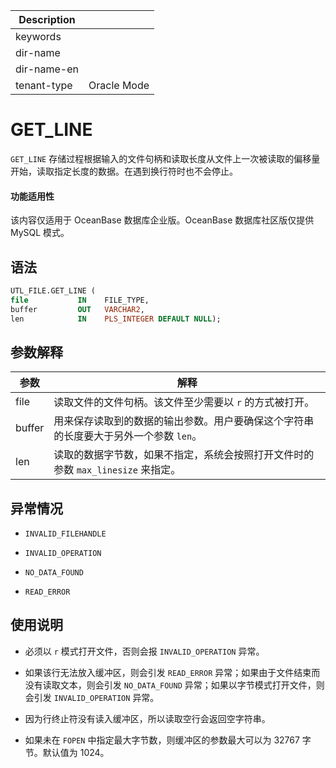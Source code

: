 | Description   |                 |
|---------------|-----------------|
| keywords      |                 |
| dir-name      |                 |
| dir-name-en   |                 |
| tenant-type   | Oracle Mode     |

# GET_LINE 

`GET_LINE` 存储过程根据输入的文件句柄和读取长度从文件上一次被读取的偏移量开始，读取指定长度的数据。在遇到换行符时也不会停止。

  <main id="notice" >
    <h4>功能适用性</h4>
    <p>该内容仅适用于 OceanBase 数据库企业版。OceanBase 数据库社区版仅提供 MySQL 模式。</p>
  </main>

## 语法 

```sql
UTL_FILE.GET_LINE (
file           IN    FILE_TYPE,
buffer         OUT   VARCHAR2,
len            IN    PLS_INTEGER DEFAULT NULL);
```



## 参数解释 



|   参数   |                        解释                        |
|--------|--------------------------------------------------|
| file   | 读取文件的文件句柄。该文件至少需要以 `r` 的方式被打开。                   |
| buffer | 用来保存读取到的数据的输出参数。用户要确保这个字符串的长度要大于另外一个参数 `len`。    |
| len    | 读取的数据字节数，如果不指定，系统会按照打开文件时的参数 `max_linesize` 来指定。 |



## 异常情况 

* `INVALID_FILEHANDLE`

  

* `INVALID_OPERATION`

  

* `NO_DATA_FOUND`

  

* `READ_ERROR`

  




## 使用说明 

* 必须以 `r` 模式打开文件，否则会报 `INVALID_OPERATION` 异常。

  

* 如果该行无法放入缓冲区，则会引发 `READ_ERROR` 异常；如果由于文件结束而没有读取文本，则会引发 `NO_DATA_FOUND` 异常；如果以字节模式打开文件，则会引发 `INVALID_OPERATION` 异常。

  

* 因为行终止符没有读入缓冲区，所以读取空行会返回空字符串。

  

* 如果未在 `FOPEN` 中指定最大字节数，则缓冲区的参数最大可以为 32767 字节。默认值为 1024。

  



